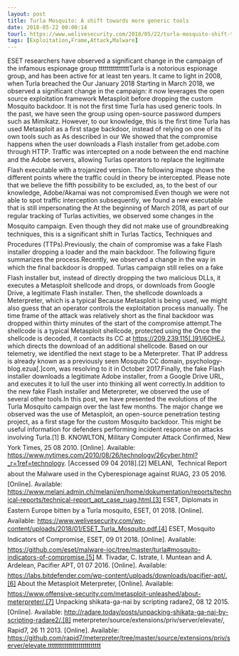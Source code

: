 ```yaml
---
layout: post
title: Turla Mosquito: A shift towards more generic tools
date: 2018-05-22 00:00:14
tourl: https://www.welivesecurity.com/2018/05/22/turla-mosquito-shift-towards-generic-tools/
tags: [Exploitation,Frame,Attack,Malware]
---
```

ESET researchers have observed a significant change in the campaign of the infamous espionage group tttttttttttttttTurla is a notorious espionage group, and has been active for at least ten years. It came to light in 2008, when Turla breached the Our January 2018 Starting in March 2018, we observed a significant change in the campaign: it now leverages the open source exploitation framework Metasploit before dropping the custom Mosquito backdoor. It is not the first time Turla has used generic tools. In the past, we have seen the group using open-source password dumpers such as Mimikatz. However, to our knowledge, this is the first time Turla has used Metasploit as a first stage backdoor, instead of relying on one of its own tools such as As described in our We showed that the compromise happens when the user downloads a Flash installer from get.adobe.com through HTTP. Traffic was intercepted on a node between the end machine and the Adobe servers, allowing Turlas operators to replace the legitimate Flash executable with a trojanized version. The following image shows the different points where the traffic could in theory be intercepted. Please note that we believe the fifth possibility to be excluded, as, to the best of our knowledge, Adobe/Akamai was not compromised.Even though we were not able to spot traffic interception subsequently, we found a new executable that is still impersonating the At the beginning of March 2018, as part of our regular tracking of Turlas activities, we observed some changes in the Mosquito campaign. Even though they did not make use of groundbreaking techniques, this is a significant shift in Turlas Tactics, Techniques and Procedures (TTPs).Previously, the chain of compromise was a fake Flash installer dropping a loader and the main backdoor. The following figure summarizes the process.Recently, we observed a change in the way in which the final backdoor is dropped. Turlas campaign still relies on a fake Flash installer but, instead of directly dropping the two malicious DLLs, it executes a Metasploit shellcode and drops, or downloads from Google Drive, a legitimate Flash installer. Then, the shellcode downloads a Meterpreter, which is a typical Because Metasploit is being used, we might also guess that an operator controls the exploitation process manually. The time frame of the attack was relatively short as the final backdoor was dropped within thirty minutes of the start of the compromise attempt.The shellcode is a typical Metasploit shellcode, protected using the Once the shellcode is decoded, it contacts its CC at https://209.239.115[.]91/6OHEJ, which directs the download of an additional shellcode. Based on our telemetry, we identified the next stage to be a Meterpreter. That IP address is already known as a previously seen Mosquito CC domain, psychology-blog.ezua[.]com, was resolving to it in October 2017.Finally, the fake Flash installer downloads a legitimate Adobe installer, from a Google Drive URL, and executes it to lull the user into thinking all went correctly.In addition to the new fake Flash installer and Meterpreter, we observed the use of several other tools.In this post, we have presented the evolutions of the Turla Mosquito campaign over the last few months. The major change we observed was the use of Metasploit, an open-source penetration testing project, as a first stage for the custom Mosquito backdoor. This might be useful information for defenders performing incident response on attacks involving Turla.[1] B. KNOWLTON, Military Computer Attack Confirmed, New York Times, 25 08 2010. [Online]. Available: https://www.nytimes.com/2010/08/26/technology/26cyber.html?_r=1ref=technology. [Accessed 09 04 2018].[2] MELANI,  Technical Report about the Malware used in the Cyberespionage against RUAG, 23 05 2016. [Online]. Available: https://www.melani.admin.ch/melani/en/home/dokumentation/reports/technical-reports/technical-report_apt_case_ruag.html.[3] ESET, Diplomats in Eastern Europe bitten by a Turla mosquito, ESET, 01 2018. [Online]. Available: https://www.welivesecurity.com/wp-content/uploads/2018/01/ESET_Turla_Mosquito.pdf.[4] ESET, Mosquito Indicators of Compromise, ESET, 09 01 2018. [Online]. Available: https://github.com/eset/malware-ioc/tree/master/turla#mosquito-indicators-of-compromise.[5] M. Tivadar, C. Istrate, I. Muntean and A. Ardelean, Pacifier APT, 01 07 2016. [Online]. Available: https://labs.bitdefender.com/wp-content/uploads/downloads/pacifier-apt/.[6] About the Metasploit Meterpreter, [Online]. Available: https://www.offensive-security.com/metasploit-unleashed/about-meterpreter/.[7] Unpacking shikata-ga-nai by scripting radare2, 08 12 2015. [Online]. Available: http://radare.today/posts/unpacking-shikata-ga-nai-by-scripting-radare2/.[8] meterpreter/source/extensions/priv/server/elevate/, Rapid7, 26 11 2013. [Online]. Available: https://github.com/rapid7/meterpreter/tree/master/source/extensions/priv/server/elevate.tttttttttttttttttttttttttt